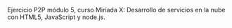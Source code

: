 Ejercicio P2P módulo 5, curso Miríada X: Desarrollo de servicios en la nube con HTML5, JavaScript y node.js.
